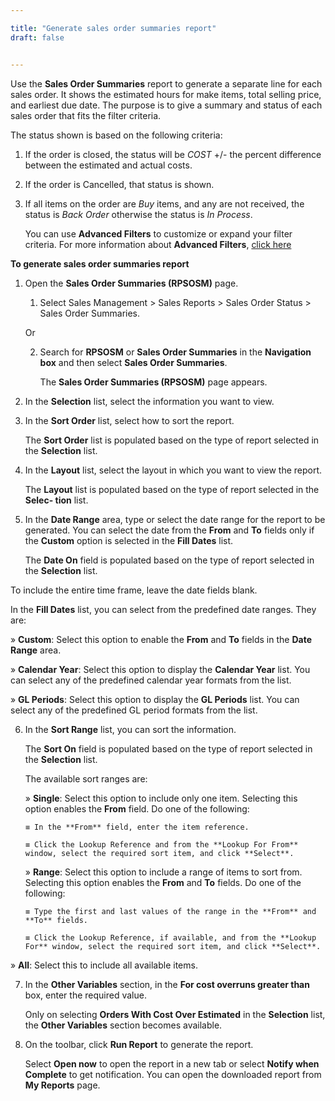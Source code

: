 ```yaml
---

title: "Generate sales order summaries report"
draft: false


---
```


Use the **Sales Order Summaries** report to generate a separate line for each sales order. It shows the estimated hours for make items, total selling price, and earliest due date. The purpose is to give a summary and status of each sales order that fits the filter criteria.

The status shown is based on the following criteria:

1.  If the order is closed, the status will be *COST* +/- the percent difference between the estimated and actual costs.

2.  If the order is Cancelled, that status is shown.

3.  If all items on the order are *Buy* items, and any are not received, the status is *Back Order* otherwise the status is *In Process*.

    You can use **Advanced Filters** to customize or expand your filter criteria. For more information about **Advanced Filters**, [click here]()

**To generate sales order summaries report**

1.  Open the **Sales Order Summaries (RPSOSM)** page.

    1.  Select Sales Management \> Sales Reports \> Sales Order Status \> Sales Order Summaries.

    Or

    2.  Search for **RPSOSM** or **Sales Order Summaries** in the **Navigation box** and then select **Sales Order Summaries**.

        The **Sales Order Summaries (RPSOSM)** page appears.

2.  In the **Selection** list, select the information you want to view.

3.  In the **Sort Order** list, select how to sort the report.

    The **Sort Order** list is populated based on the type of report selected in the **Selection** list.

4.  In the **Layout** list, select the layout in which you want to view the report.

    The **Layout** list is populated based on the type of report selected in the **Selec- tion** list.

5.  In the **Date Range** area, type or select the date range for the report to be generated. You can select the date from the **From** and **To** fields only if the **Custom** option is selected in the **Fill Dates** list.

    The **Date On** field is populated based on the type of report selected in the **Selection** list.

To include the entire time frame, leave the date fields blank.

In the **Fill Dates** list, you can select from the predefined date ranges. They are:

» **Custom**: Select this option to enable the **From** and **To** fields in the **Date Range** area.

» **Calendar Year**: Select this option to display the **Calendar Year** list. You can select any of the predefined calendar year formats from the list.

» **GL Periods**: Select this option to display the **GL Periods** list. You can select any of the predefined GL period formats from the list.

6.  In the **Sort Range** list, you can sort the information.

    The **Sort On** field is populated based on the type of report selected in the **Selection** list.

    The available sort ranges are:

    » **Single**: Select this option to include only one item. Selecting this option enables the **From** field. Do one of the following:

        ≡ In the **From** field, enter the item reference.

        ≡ Click the Lookup Reference and from the **Lookup For From** window, select the required sort item, and click **Select**.

    » **Range**: Select this option to include a range of items to sort from. Selecting this option enables the **From** and **To** fields. Do one of the following:

        ≡ Type the first and last values of the range in the **From** and **To** fields.

        ≡ Click the Lookup Reference, if available, and from the **Lookup For** window, select the required sort item, and click **Select**.

» **All**: Select this to include all available items.

7.  In the **Other Variables** section, in the **For cost overruns greater than** box, enter the required value.

    Only on selecting **Orders With Cost Over Estimated** in the **Selection** list, the **Other Variables** section becomes available.

2.  On the toolbar, click **Run Report** to generate the report.

    Select **Open now** to open the report in a new tab or select **Notify when Complete** to get notification. You can open the downloaded report from **My Reports** page.